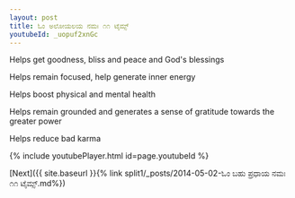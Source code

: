 ```yaml
---
layout: post
title: ಓಂ ಅಲೋಯಲಯ ನಮಃ ೧೧ ಟೈಮ್ಸ್
youtubeId: _uopuf2xnGc
---
```

 
 
Helps get goodness, bliss and peace and God's blessings
 
Helps remain focused, help generate inner energy 
 
Helps boost physical and mental health 
 
Helps remain grounded and generates a sense of gratitude towards the greater power 
 
Helps reduce bad karma
 
 
 
 


{% include youtubePlayer.html id=page.youtubeId %}
 
[Next]({{ site.baseurl }}{% link  split1/_posts/2014-05-02-ಓಂ ಬಹು ಪ್ರಧಾಯ ನಮಃ ೧೧ ಟೈಮ್ಸ್.md%})
 
